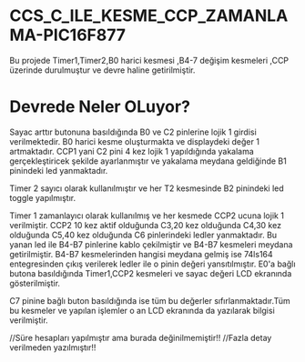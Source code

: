 # CCS_C_ILE_KESME_CCP_ZAMANLAMA-PIC16F877
Bu projede Timer1,Timer2,B0 harici kesmesi ,B4-7 değişim kesmeleri ,CCP üzerinde durulmuştur ve devre haline getirilmiştir.

# Devrede Neler OLuyor?

Sayac arttır butonuna basıldığında B0 ve C2 pinlerine lojik 1 girdisi verilmektedir. B0 harici kesme oluşturmakta ve displaydeki değer 1 artmaktadır.
CCP1 yani C2 pini 4 kez lojik 1 yapıldığında yakalama gerçekleştiricek şekilde ayarlanmıştır ve yakalama meydana geldiğinde B1 pinindeki led yanmaktadır.

Timer 2 sayıcı olarak kullanılmıştır ve her T2 kesmesinde B2 pinindeki led toggle yapılmıştır.

Timer 1 zamanlayıcı olarak kullanılmış ve her kesmede CCP2 ucuna lojik 1 verilmiştir.
CCP2 10 kez aktif olduğunda C3,20 kez olduğunda C4,30 kez olduğunda C5,40 kez olduğunda C6 pinlerindeki ledler yanmaktadır.
Bu yanan led ile B4-B7 pinlerine kablo çekilmiştir ve B4-B7 kesmeleri meydana getirilmiştir.
B4-B7 kesmelerinden hangisi meydana gelmiş ise 74ls164 entegresinden çıkış verilerek ledler ile o pinin değeri yansıtılmıştır.
E0'a bağlı butona basıldığında Timer1,CCP2 kesmeleri ve sayac değeri LCD ekranında gösterilmiştir.

C7 pinine bağlı buton basıldığında ise tüm bu değerler sıfırlanmaktadır.Tüm bu kesmeler ve yapılan işlemler o an LCD ekranında da yazılarak bilgisi verilmiştir.

//Süre hesapları yapılmıştır ama burada değinilmemiştir!! //Fazla detay verilmeden yazılmıştır!!
